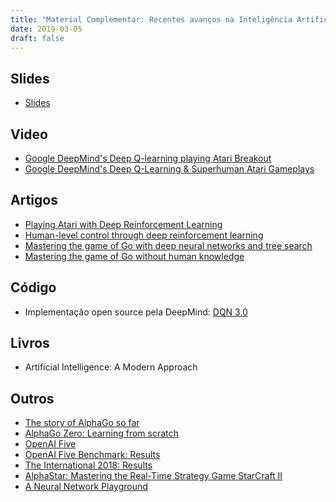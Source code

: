 ```yaml
---
title: "Material Complementar: Recentes avanços na Inteligência Artificial em Jogos"
date: 2019-03-05
draft: false
---
```


## Slides
- [Slides](/talk_material/recentes_avancos_na_ia_em_jogos.pdf)

## Video
- [Google DeepMind's Deep Q-learning playing Atari Breakout](https://www.youtube.com/watch?v=V1eYniJ0Rnk)
- [Google DeepMind's Deep Q-Learning & Superhuman Atari Gameplays](https://www.youtube.com/watch?v=Ih8EfvOzBOY)

## Artigos
- [Playing Atari with Deep Reinforcement Learning](https://arxiv.org/pdf/1312.5602v1.pdf)
- [Human-level control through deep reinforcement learning](https://storage.googleapis.com/deepmind-media/dqn/DQNNaturePaper.pdf)
- [Mastering the game of Go with deep neural networks and tree search](https://storage.googleapis.com/deepmind-media/alphago/AlphaGoNaturePaper.pdf)
- [Mastering the game of Go without human knowledge](https://www.nature.com/articles/nature24270.epdf?author_access_token=VJXbVjaSHxFoctQQ4p2k4tRgN0jAjWel9jnR3ZoTv0PVW4gB86EEpGqTRDtpIz-2rmo8-KG06gqVobU5NSCFeHILHcVFUeMsbvwS-lxjqQGg98faovwjxeTUgZAUMnRQ)

## Código
- Implementação open source pela DeepMind: [DQN 3.0](https://github.com/deepmind/dqn)

## Livros
- Artificial Intelligence: A Modern Approach

## Outros
- [The story of AlphaGo so far](https://deepmind.com/research/alphago/)
- [AlphaGo Zero: Learning from scratch](https://deepmind.com/blog/alphago-zero-learning-scratch/)
- [OpenAI Five](https://blog.openai.com/openai-five/)
- [OpenAI Five Benchmark: Results](https://blog.openai.com/openai-five-benchmark-results/)
- [The International 2018: Results](https://blog.openai.com/the-international-2018-results/)
- [AlphaStar: Mastering the Real-Time Strategy Game StarCraft II](https://deepmind.com/blog/alphastar-mastering-real-time-strategy-game-starcraft-ii/)
- [A Neural Network Playground](https://playground.tensorflow.org/)